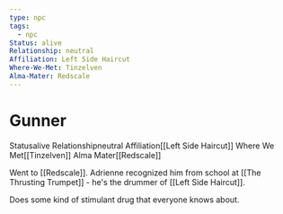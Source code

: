 ```yaml
---
type: npc
tags:
  - npc
Status: alive
Relationship: neutral
Affiliation: Left Side Haircut
Where-We-Met: Tinzelven
Alma-Mater: Redscale
---
```


# Gunner

<span class="dataview inline-field"><span class="inline-field-key">Status</span><span class="inline-field-value">alive</span></span>
<span class="dataview inline-field"><span class="inline-field-key">Relationship</span><span class="inline-field-value">neutral</span></span>
<span class="dataview inline-field"><span class="inline-field-key">Affiliation</span><span class="inline-field-value">[[Left Side Haircut]]</span></span>
<span class="dataview inline-field"><span class="inline-field-key">Where We Met</span><span class="inline-field-value">[[Tinzelven]]</span></span>
<span class="dataview inline-field"><span class="inline-field-key">Alma Mater</span><span class="inline-field-value">[[Redscale]]</span></span>

Went to [[Redscale]]. Adrienne recognized him from school at  [[The Thrusting Trumpet]] - he's the drummer of [[Left Side Haircut]].

Does some kind of stimulant drug that everyone knows about.